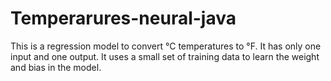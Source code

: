 # Temperarures-neural-java
This is a regression model to convert °C temperatures to °F. It has only one input and one output. It uses a small set of training data to learn the weight and bias in the model. 
